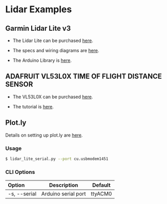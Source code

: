 # Lidar Examples

## Garmin Lidar Lite v3

* The Lidar Lite can be purchased [here](https://www.sparkfun.com/products/14032).

* The specs and wiring diagrams are 
[here](http://static.garmin.com/pumac/LIDAR_Lite_v3_Operation_Manual_and_Technical_Specifications.pdf).

* The Arduino Library is [here](https://github.com/garmin/LIDARLite_v3_Arduino_Library).

## ADAFRUIT VL53L0X TIME OF FLIGHT DISTANCE SENSOR

* The VL53L0X can be purchased [here](https://www.adafruit.com/products/3317).

* The tutorial is [here](https://learn.adafruit.com/adafruit-vl53l0x-micro-lidar-distance-sensor-breakout).


## Plot.ly

Details on setting up plot.ly are 
[here](http://www.athenian-robotics.org/site/plotly/).

### Usage 

```bash
$ lidar_lite_serial.py --port cu.usbmodem1451 
```

### CLI Options

| Option         | Description                                        | Default |
|:---------------|----------------------------------------------------|---------|
| -s, --serial   | Arduino serial port                                | ttyACM0 |

